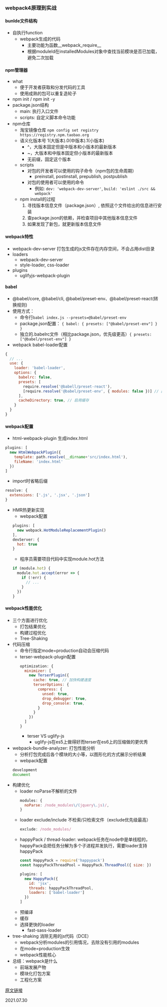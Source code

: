 ### webpack4原理到实战

#### bunlde文件结构
* 自执行function
   * webpack生成的代码
      * 主要功能为函数__webpack_require__
      * 根据moduleId在installedModules对象中查找当前模块是否已加载，避免二次加载

#### npm管理器
* what
  * 便于开发者获取和分发代码的工具
  * 使用成熟的包可以重复造轮子
* npm init / npm init -y
* package.json结构
  * main: 执行入口文件
  * scripts: 自定义脚本命令功能
* npm仓库
  * 淘宝镜像仓库 `npm config set registry https://registry.npm.taobao.org`
  * 语义化版本号 1(大版本).0(中版本).1(小版本)
    * ^，大版本固定但是中版本和小版本的最新版本
    * ~，大版本和中版本固定但小版本的最新版本
    * 无前缀，固定这个版本
  * scripts
    * 对包的开发者可以使用的钩子命令（npm包的生命周期）
      * preinstall, postinstall, prepublish, postpublish
    * 对包的使用者可以使用的命令
      * 例如: `dev: 'webpack-dev-server'`, `build: 'eslint ./src && webpack'`
  * npm install的过程
    1. 寻找版本信息文件（package.json）, 依照这个文件给出的信息进行安装
    2. 查package.json的依赖，并检查项目中其他版本信息文件
    3. 如果发现了新包，就更新版本信息文件

#### webpack特性
  * webpack-dev-server 打包生成的js文件存在内存空间，不会占用dist目录
  * loaders
    * webpack-dev-server
    * style-loader, css-loader
  * plugins
    * uglifyjs-webpack-plugin

#### babel
* @babel/core, @babel/cli, @babel/preset-env、@babel/preset-react(转换规则)
* 使用方式：
  * 命令行`babel index.js --presets=@babel/preset-env`
  * package.json配置： `{ babel: { presets: ["@babel/preset-env"] } }`
  * 独立的.babelrc文件（相比package.json，优先级更高）`{ presets: ["@babel/preset-env"] }`
* webpack babel-loader配置
```js
{
  // ...
  use: {
    loader: 'babel-loader',
    options: {
      babelrc: false,
      presets: [
        require.resolve('@babell/preset-react'),
        [require.resolve('@babel/preset-env', { modules: false })] // 因为webpack能处理es的import语法，所以这里设置modules为false，babel不处理，交给webpack处理
      ],
      cacheDirectory: true, // 启用缓存
    }
  }
}
```

#### webpack配置
* html-webpack-plugin 生成index.html
```js
plugins: [
  new HtmlWebpackPlugin({
    template: path.resolve(__dirname+'src/index.html'),
    fileName: 'index.html'
  })
]
```
* import时省略后缀
```js
resolve: {
  extensions: ['.js', '.jsx', '.json']
}
```
* HMR热更新实现
  * webpack配置
  ```js
  plugins: [
    new webpack.HotModuleReplacementPlugin()
  ],
  devServer: {
    hot: true
  }
  ```
  * 程序员需要项目代码中实现module.hot方法
  ```jsx
  if (module.hot) {
    module.hot.accept(error => {
      if (!err) {
        // ...
      }
    })
  }
  ```

#### webpack性能优化
* 三个方面进行优化
  * 打包结果优化
  * 构建过程优化
  * Tree-Shaking
* 代码压缩
  * 命令行指定mode=production自动会压缩代码
  * terser-webpack-plugin配置
    ```js
    optimization: {
      minimizer: [
        new TerserPlugin({
          cache: true, // 加快构建速度
          terserOptions: {
            compress: {
              unsed: true,
              drop_debugger: true,
              drop_console: true,
            }
          }
        })
      ]
    }
    ```
    * terser VS uglify-js
      * uglify-js在es5上做得好而terser在es6上的压缩做的更优秀
* webpack-bundle-analyzer: 打包性能分析
  * 分析打包完成后各个模块的大小等，以图形化的方式展示分析结果
  * webpack配置
  ```js
  development
  document
  ```
* 构建优化
  * loader noParse不解析的文件
    ```js
    modules: {
      noParse: /node_modules\/(jquery\.js)/,
    }
    ```
  * loader exclude/include 不检索/只检索文件（exclude优先级最高）
    ```js
    exclude: /node_modules/
    ```
  * happyPack / thread-loader: webpack任务在node中是单线程的，happyPack会把任务分解为多个子进程并发执行，需要loader支持happyPack
    ```js
    const HappyPack = require('happypack')
    const happyPackThreadPool = HappyPack.ThreadPool({ size: })

    plugins: [
      new HappyPack({
        id: 'jsx',
        threads: happyPackThreadPool,
        loaders: ['babel-loader']
      })
    ]
    ```
  * 预编译
  * 缓存
  * 选择更快的loader
    * fast-sass-loader
* tree-shaking 消除无用的js代码（DCE）
  * webpack分析modules的引用情况，去除没有引用的modules
  * 在mode=production生效
  * webpack性能核心
* 总结：webpack是什么
  * 前端发展产物
  * 模块化打包方案
  * 工程化方案

[原文链接](https://www.bilibili.com/video/BV1a741197Hn)

2021.07.30

